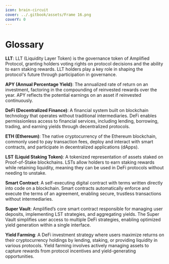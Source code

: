```yaml
---
icon: brain-circuit
cover: ../.gitbook/assets/Frame 16.png
coverY: 0
---
```


# Glossary

**LLT**: LLT (Liquidity Layer Token) is the governance token of Amplified Protocol, granting holders voting rights on protocol decisions and the ability to earn staking rewards. LLT holders play a key role in shaping the protocol's future through participation in governance.

**APY (Annual Percentage Yield)**: The annualized rate of return on an investment, factoring in the compounding of reinvested rewards over the year. APY reflects the potential earnings on an asset if reinvested continuously.

**DeFi (Decentralized Finance)**: A financial system built on blockchain technology that operates without traditional intermediaries. DeFi enables permissionless access to financial services, including lending, borrowing, trading, and earning yields through decentralized protocols.

**ETH (Ethereum)**: The native cryptocurrency of the Ethereum blockchain, commonly used to pay transaction fees, deploy and interact with smart contracts, and participate in decentralized applications (dApps).

**LST (Liquid Staking Token)**: A tokenized representation of assets staked on Proof-of-Stake blockchains. LSTs allow holders to earn staking rewards while retaining liquidity, meaning they can be used in DeFi protocols without needing to unstake.

**Smart Contract**: A self-executing digital contract with terms written directly into code on a blockchain. Smart contracts automatically enforce and execute the terms of an agreement, enabling secure, trustless transactions without intermediaries.

**Super Vault**: Amplified’s core smart contract responsible for managing user deposits, implementing LST strategies, and aggregating yields. The Super Vault simplifies user access to multiple DeFi strategies, enabling optimized yield generation within a single interface.

**Yield Farming**: A DeFi investment strategy where users maximize returns on their cryptocurrency holdings by lending, staking, or providing liquidity in various protocols. Yield farming involves actively managing assets to capture rewards from protocol incentives and yield-generating opportunities.
